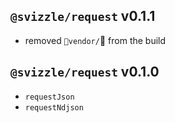 ## `@svizzle/request` v0.1.1

- removed `vendor/` from the build

## `@svizzle/request` v0.1.0

- `requestJson`
- `requestNdjson`
